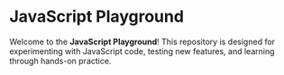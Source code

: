 # JavaScript Playground

Welcome to the **JavaScript Playground**! This repository is designed for experimenting with JavaScript code, testing new features, and learning through hands-on practice.
